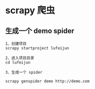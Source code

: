 # scrapy 爬虫


## 生成一个 demo spider 

```
1、创建项目
scrapy startproject lufeijun

2、进入项目目录
cd lufeijun

3、生成一个 spider

scrapy genspider demo http://demo.com

```
